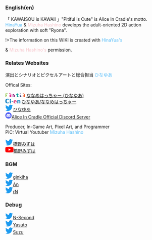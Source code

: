 ### English(en)

「 KAWAISOU is KAWAII 」"Pitiful is Cute" is Alice In Cradle's motto.
<font color=#56bcf9>HinaYua</font> & <font color=#f6c5cb>Mizuha Hashino</font> develops the adult-oriented 2D action exploration with soft "Ryona".

!>The information on this WIKI is created with <font color=#56bcf9>HinaYua's</font>

& <font color=#f6c5cb>Mizuha Hashino's</font> permission.

### Relates Websites

演出とシナリオとピクセルアートと総合担当 <font color=#56bcf9>ひなゆあ</font>

Offical Sites:

<img src="/assets/images/wiki/fantia.png" height="12px"> [ななめはっちゃー (ひなゆあ)](https://fantia.jp/fanclubs/24531)<br>
<img src="/assets/images/wiki/Ci-en.png" height="15px"> [ひなゆあ/ななめはっちゃー](https://ci-en.dlsite.com/creator/12611)<br>
<img src="/assets/images/wiki/Twitter.png" height="20px">[ひなゆあ](https://twitter.com/hinayua_r18)<br>
<img src="/assets/images/wiki/discord.png" height="20px">[Alice In Cradle Official Discord Server](https://discord.gg/DYPe69vSpD)

Producer, In-Game Art, Pixel Art, and Programmer<br>PIC: Virtual Youtuber <font color=#56bcf9>Mizuha Hashino</font>

<img src="/assets/images/wiki/Twitter.png" height="20px">[橋野みずは](https://twitter.com/HashinoMizuha)<br>
<img src="/assets/images/wiki/youtube.png" height="18px">[橋野みずは](https://www.youtube.com/channel/UCr3WJjlSJtf1qUYd3DoPoBg)<br>

### BGM

<img src="/assets/images/wiki/Twitter.png" height="20px">[ginkiha](https://twitter.com/ginkiha)<br>
<img src="/assets/images/wiki/Twitter.png" height="20px">[An](https://twitter.com/an_fillnote)<br>
<img src="/assets/images/wiki/Twitter.png" height="20px">[rN](https://twitter.com/rn_dtm)

### Debug
<img src="/assets/images/wiki/Twitter.png" height="20px">[N-Second](https://twitter.com/NSecond14)<br>
<img src="/assets/images/wiki/Twitter.png" height="20px">[Yasuto](https://twitter.com/Yasuto_san)<br>
<img src="/assets/images/wiki/Twitter.png" height="20px">[Suzu](https://twitter.com/_iu__ui_)
